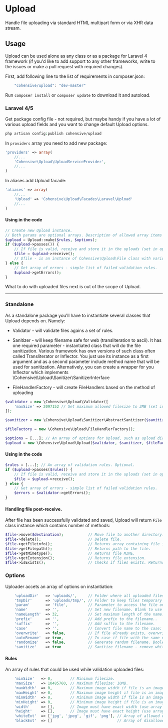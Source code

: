 # Upload

Handle file uploading via standard HTML multipart form or via XHR data stream.

## Usage

Upload can be used alone as any class or as a package for Laravel 4 framework
(if you'd like to add support to any other frameworks, write to the issues or
make a pull request with required changes).

First, add following line to the list of requirements in composer.json:

````js
    "cohensive/upload": "dev-master"
````

Run `composer install` or `composer update` to download it and autoload.

### Laravel 4/5

Get package config file - not required, but maybe handy if you have a lot of
various upload fields and you want to change default Upload options.

````php
php artisan config:publish cohensive/upload
````

In `providers` array you need to add new package:

````php
'providers' => array(
    //...
    'Cohensive\Upload\UploadServiceProvider',
    //...
)
````

In aliases add Upload facade:

````php
'aliases' => array(
    //...
    'Upload' => 'Cohensive\Upload\Facades\Laravel\Upload'
    //...
)
````

#### Using in the code

````php
// Create new Upload instance.
// Both params are optional arrays. Description of allowed array items below.
$upload = Upload::make($rules, $options);
if ($upload->passes()) {
    // If file is valid, receive and store it in the uploads (set in options) directory.
    $file = $upload->receive();
    // $file - is an instance of Cohensive\Upload\File class with various file-related attributes and methods.
} else {
    // Get array of errors - simple list of failed validation rules.
    $upload->getErrors();
}
````

What to do with uploaded files next is out of the scope of Upload.

-------

### Standalone

As a standalone package you'll have to instantiate several classes that Upload
depends on. Namely:

* Validator - will validate files agains a set of rules.

* Sanitizer - will keep filename safe for web (transliteration to ascii). It has
one required parameter - instantiated class that will do the file sanitization.
Various framework has own versions of such class often called Transliterator or
Inflector. You just use its instance as a first argument and as a second
parameter include method name that will be used for sanitization.
Alternatively, you can create a wrapper for you Inflector which implements
\Cohensive\Upload\Sanitizer\SanitizerInterface

* FileHandlerFactory - will create FileHandlers based on the method of uploading

````php
$validator = new \Cohensive\Upload\Validator([
    'maxSize' => 2097152 // Set maximum allowed filesize to 2MB (set in bytes)
]);

$sanitizer = new \Cohensive\Upload\Sanitizer\AbstractSanitizer($sanitizerClass, $sanitizerMethod);

$fileFactory = new \Cohensive\Upload\FileHandlerFactory();

$options = [...]; // An array of options for Upload, such as upload directory etc.
$upload = new \Cohensive\Upload\Upload($validator, $sanitizer, $fileFactory, $options);
````

#### Using in the code

````php
$rules = [...]; // An array of validation rules. Optional.
if ($upload->passes($rules)) {
    // If file is valid, receive and store it in the uploads (set in options) directory.
    $file = $upload->receive();
} else {
    // Get array of errors - simple list of failed validation rules.
    $errors = $validator->getErrors();
}
````

#### Handling file post-receive.

After file has been successfully validated and saved, Upload will return `File`
class instance which contains number of methods:

````php
$file->move($destination);           // Move file to another directory. Returns boolean.
$file->delete();                     // Delete file.
$file->getFileinfo();                // Returns array containing file information.
$file->getFilepath();                // Returns path to the file.
$file->getMimetype();                // Returns file MIME.
$file->getExtension();               // Returns file extension.
$file->isExists();                   // Checks if files exists. Returns boolean.
````

### Options

Uploader accets an array of options on instantiation:

````php
    'uploadDir'   => 'uploads/',     // Folder where all uploaded files will be saved to.
    'tmpDir'      => 'uploads/tmp/', // Folder to keep files temporary for operations.
    'param'       => 'file',         // Parameter to access the file on.
    'name'        => '',             // Set new filename. Blank to use original name.
    'nameLength'  => 32,             // Set maximum length of the name. Will be cut if longer.
    'prefix'      => '',             // Add prefix to the filename..
    'suffix'      => '',             // Add suffix to the filename.
    'case'        => '',             // Convert file name to the case: 'lower', 'upper' or falsy to keep original.
    'overwrite'   => false,          // If file already exists, overwrite it.
    'autoRename'  => true,           // In case if file with the same name exists append counter to the new file.
    'randomize'   => false,          // Generate random filename. Boolean or integer for string length. Default length is 10.
    'sanitize'    => true            // Sanitize filename - remove whitespaces and convert utf8 to ascii.
````

#### Rules

An array of rules that could be used while validation uploaded files:

````php
    'minSize'   => 0,        // Minimum filesize.
    'maxSize'   => 10485760, // Maximum filesize: 10MB.
    'maxWidth'  => 0,        // Maximum image width if file is an image.
    'maxHeight' => 0,        // Maximum image height if file is an image.
    'minWidth'  => 0,        // Minimum image width if file is an image.
    'minHeight' => 0,        // Minimum image height if file is an image.
    'width'     => [],       // Image must have exact width (use array to set multiple).
    'height'    => [],       // Image must have exact height (use array to set multiple).
    'whiteExt'  => ['jpg', 'jpeg', 'gif', 'png'], // Array of allowed extensions.
    'blackExt'  => []                             // Array of disallowed extensions.
````
